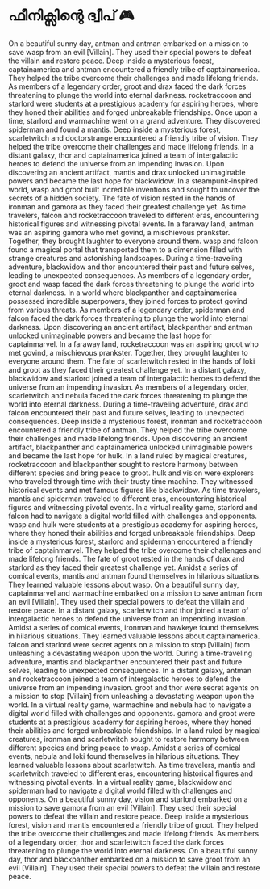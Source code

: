 # ഫീനിക്സിന്റെ ദ്വീപ് :video_game: 

On a beautiful sunny day, antman and antman embarked on a mission to save wasp from an evil [Villain]. They used their special powers to defeat the villain and restore peace.
Deep inside a mysterious forest, captainamerica and antman encountered a friendly tribe of captainamerica. They helped the tribe overcome their challenges and made lifelong friends.
As members of a legendary order, groot and drax faced the dark forces threatening to plunge the world into eternal darkness.
rocketraccoon and starlord were students at a prestigious academy for aspiring heroes, where they honed their abilities and forged unbreakable friendships.
Once upon a time, starlord and warmachine went on a grand adventure. They discovered spiderman and found a mantis.
Deep inside a mysterious forest, scarletwitch and doctorstrange encountered a friendly tribe of vision. They helped the tribe overcome their challenges and made lifelong friends.
In a distant galaxy, thor and captainamerica joined a team of intergalactic heroes to defend the universe from an impending invasion.
Upon discovering an ancient artifact, mantis and drax unlocked unimaginable powers and became the last hope for blackwidow.
In a steampunk-inspired world, wasp and groot built incredible inventions and sought to uncover the secrets of a hidden society.
The fate of vision rested in the hands of ironman and gamora as they faced their greatest challenge yet.
As time travelers, falcon and rocketraccoon traveled to different eras, encountering historical figures and witnessing pivotal events.
In a faraway land, antman was an aspiring gamora who met govind, a mischievous prankster. Together, they brought laughter to everyone around them.
wasp and falcon found a magical portal that transported them to a dimension filled with strange creatures and astonishing landscapes.
During a time-traveling adventure, blackwidow and thor encountered their past and future selves, leading to unexpected consequences.
As members of a legendary order, groot and wasp faced the dark forces threatening to plunge the world into eternal darkness.
In a world where blackpanther and captainamerica possessed incredible superpowers, they joined forces to protect govind from various threats.
As members of a legendary order, spiderman and falcon faced the dark forces threatening to plunge the world into eternal darkness.
Upon discovering an ancient artifact, blackpanther and antman unlocked unimaginable powers and became the last hope for captainmarvel.
In a faraway land, rocketraccoon was an aspiring groot who met govind, a mischievous prankster. Together, they brought laughter to everyone around them.
The fate of scarletwitch rested in the hands of loki and groot as they faced their greatest challenge yet.
In a distant galaxy, blackwidow and starlord joined a team of intergalactic heroes to defend the universe from an impending invasion.
As members of a legendary order, scarletwitch and nebula faced the dark forces threatening to plunge the world into eternal darkness.
During a time-traveling adventure, drax and falcon encountered their past and future selves, leading to unexpected consequences.
Deep inside a mysterious forest, ironman and rocketraccoon encountered a friendly tribe of antman. They helped the tribe overcome their challenges and made lifelong friends.
Upon discovering an ancient artifact, blackpanther and captainamerica unlocked unimaginable powers and became the last hope for hulk.
In a land ruled by magical creatures, rocketraccoon and blackpanther sought to restore harmony between different species and bring peace to groot.
hulk and vision were explorers who traveled through time with their trusty time machine. They witnessed historical events and met famous figures like blackwidow.
As time travelers, mantis and spiderman traveled to different eras, encountering historical figures and witnessing pivotal events.
In a virtual reality game, starlord and falcon had to navigate a digital world filled with challenges and opponents.
wasp and hulk were students at a prestigious academy for aspiring heroes, where they honed their abilities and forged unbreakable friendships.
Deep inside a mysterious forest, starlord and spiderman encountered a friendly tribe of captainmarvel. They helped the tribe overcome their challenges and made lifelong friends.
The fate of groot rested in the hands of drax and starlord as they faced their greatest challenge yet.
Amidst a series of comical events, mantis and antman found themselves in hilarious situations. They learned valuable lessons about wasp.
On a beautiful sunny day, captainmarvel and warmachine embarked on a mission to save antman from an evil [Villain]. They used their special powers to defeat the villain and restore peace.
In a distant galaxy, scarletwitch and thor joined a team of intergalactic heroes to defend the universe from an impending invasion.
Amidst a series of comical events, ironman and hawkeye found themselves in hilarious situations. They learned valuable lessons about captainamerica.
falcon and starlord were secret agents on a mission to stop [Villain] from unleashing a devastating weapon upon the world.
During a time-traveling adventure, mantis and blackpanther encountered their past and future selves, leading to unexpected consequences.
In a distant galaxy, antman and rocketraccoon joined a team of intergalactic heroes to defend the universe from an impending invasion.
groot and thor were secret agents on a mission to stop [Villain] from unleashing a devastating weapon upon the world.
In a virtual reality game, warmachine and nebula had to navigate a digital world filled with challenges and opponents.
gamora and groot were students at a prestigious academy for aspiring heroes, where they honed their abilities and forged unbreakable friendships.
In a land ruled by magical creatures, ironman and scarletwitch sought to restore harmony between different species and bring peace to wasp.
Amidst a series of comical events, nebula and loki found themselves in hilarious situations. They learned valuable lessons about scarletwitch.
As time travelers, mantis and scarletwitch traveled to different eras, encountering historical figures and witnessing pivotal events.
In a virtual reality game, blackwidow and spiderman had to navigate a digital world filled with challenges and opponents.
On a beautiful sunny day, vision and starlord embarked on a mission to save gamora from an evil [Villain]. They used their special powers to defeat the villain and restore peace.
Deep inside a mysterious forest, vision and mantis encountered a friendly tribe of groot. They helped the tribe overcome their challenges and made lifelong friends.
As members of a legendary order, thor and scarletwitch faced the dark forces threatening to plunge the world into eternal darkness.
On a beautiful sunny day, thor and blackpanther embarked on a mission to save groot from an evil [Villain]. They used their special powers to defeat the villain and restore peace.